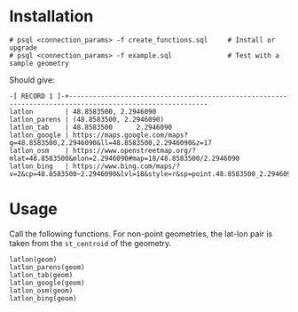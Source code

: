 # Installation

    # psql <connection_params> -f create_functions.sql     # Install or upgrade
    # psql <connection_params> -f example.sql              # Test with a sample geometry

Should give:

    -[ RECORD 1 ]-+---------------------------------------------------------------------------------------------------------
    latlon        | 48.8583500, 2.2946090
    latlon_parens | (48.8583500, 2.2946090)
    latlon_tab    | 48.8583500      2.2946090
    latlon_google | https://maps.google.com/maps?q=48.8583500,2.2946090&ll=48.8583500,2.2946090&z=17
    latlon_osm    | https://www.openstreetmap.org/?mlat=48.8583500&mlon=2.2946090#map=18/48.8583500/2.2946090
    latlon_bing   | https://www.bing.com/maps/?v=2&cp=48.8583500~2.2946090&lvl=18&style=r&sp=point.48.8583500_2.2946090_geom

# Usage

Call the following functions. For non-point geometries, the lat-lon pair is
taken from the `st_centroid` of the geometry.

    latlon(geom)
    latlon_parens(geom)
    latlon_tab(geom)
    latlon_google(geom)
    latlon_osm(geom)
    latlon_bing(geom)
